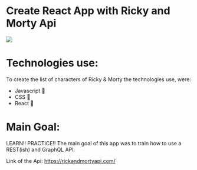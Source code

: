 # Create React App with Ricky and Morty Api

![](https://i.imgur.com/hsE3v0c.jpg)

# Technologies use: 
To create the list of characters of Ricky & Morty the technologies use, were:
<ul>
<li>Javascript 🧱</li>
<li>CSS 🎨</li>
<li>React 🚀</li>
</ul>

# Main Goal:
LEARN!! PRACTICE!!
The main goal of this app was to train how to use a REST(ish) and GraphQL API.

Link of the Api: https://rickandmortyapi.com/


